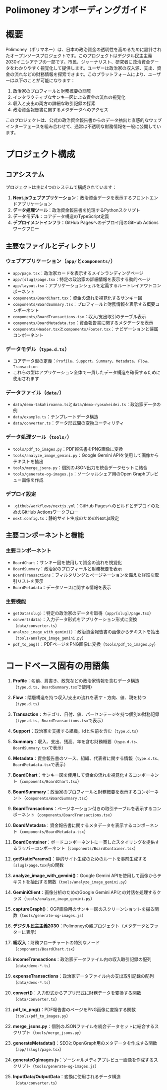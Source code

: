 # Polimoney オンボーディングガイド

# 概要

Polimoney（ポリマネー）は、日本の政治資金の透明性を高めるために設計されたオープンソースプロジェクトです。このプロジェクトはデジタル民主主義2030イニシアチブの一部です。市民、ジャーナリスト、研究者に政治資金データをわかりやすく視覚化して提供します。ユーザーは政治家の収入源、支出、資金の流れなどの財務情報を探索できます。このプラットフォームにより、ユーザーは以下のことが可能になります：

1. 政治家のプロフィールと財務概要の閲覧
2. インタラクティブなサンキー図による資金の流れの視覚化
3. 収入と支出の両方の詳細な取引記録の探索
4. 政治資金報告書に関するメタデータへのアクセス

このプロジェクトは、公式の政治資金報告書からのデータ抽出と直感的なウェブインターフェースを組み合わせて、通常は不透明な財務情報を一般に公開しています。

# プロジェクト構成

## コアシステム

プロジェクトは主に4つのシステムで構成されています：

1. **Next.jsウェブアプリケーション**：政治資金データを表示するフロントエンドアプリケーション
2. **データ処理ツール**：政治資金報告書を処理するPythonスクリプト
3. **データモデル**：コアデータ構造のTypeScript定義
4. **デプロイメントインフラ**：GitHub Pagesへのデプロイ用のGitHub Actionsワークフロー

## 主要なファイルとディレクトリ

### ウェブアプリケーション（`app/`と`components/`）
- `app/page.tsx`：政治家カードを表示するメインランディングページ
- `app/[slug]/page.tsx`：特定の政治家の詳細情報を表示する動的ページ
- `app/layout.tsx`：アプリケーションシェルを定義するルートレイアウトコンポーネント
- `components/BoardChart.tsx`：資金の流れを視覚化するサンキー図
- `components/BoardSummary.tsx`：プロフィールと財務情報を表示する概要コンポーネント
- `components/BoardTransactions.tsx`：収入/支出取引のテーブル表示
- `components/BoardMetadata.tsx`：資金報告書に関するメタデータを表示
- `components/Header.tsx`と`components/Footer.tsx`：ナビゲーションと帰属コンポーネント

### データモデル（`type.d.ts`）
- コアデータ型の定義：`Profile`、`Support`、`Summary`、`Metadata`、`Flow`、`Transaction`
- これらの型はアプリケーション全体で一貫したデータ構造を確保するために使用されます

### データファイル（`data/`）
- `data/demo-takahiroanno.ts`と`data/demo-ryosukeidei.ts`：政治家データの例
- `data/example.ts`：テンプレートデータ構造
- `data/converter.ts`：データ形式間の変換ユーティリティ

### データ処理ツール（`tools/`）
- `tools/pdf_to_images.py`：PDF報告書をPNG画像に変換
- `tools/analyze_image_gemini.py`：Google Gemini APIを使用して画像からテキストを抽出
- `tools/merge_jsons.py`：個別のJSON出力を統合データセットに結合
- `tools/generate-og-images.js`：ソーシャルシェア用のOpen Graphプレビュー画像を作成

### デプロイ設定
- `.github/workflows/nextjs.yml`：GitHub PagesへのビルドとデプロイのためのGitHub Actionsワークフロー
- `next.config.ts`：静的サイト生成のためのNext.js設定

## 主要コンポーネントと機能

### 主要コンポーネント
- `BoardChart`：サンキー図を使用して資金の流れを視覚化
- `BoardSummary`：政治家のプロフィールと財務概要を表示
- `BoardTransactions`：フィルタリングとページネーションを備えた詳細な取引リストを表示
- `BoardMetadata`：データソースに関する情報を表示

### 主要機能
- `getData(slug)`：特定の政治家のデータを取得（`app/[slug]/page.tsx`）
- `convert(data)`：入力データ形式をアプリケーション形式に変換（`data/converter.ts`）
- `analyze_image_with_gemini()`：政治資金報告書の画像からテキストを抽出（`tools/analyze_image_gemini.py`）
- `pdf_to_png()`：PDFページをPNG画像に変換（`tools/pdf_to_images.py`）

# コードベース固有の用語集

1. **Profile**：名前、肩書き、政党などの政治家情報を含むデータ構造（`type.d.ts`、`BoardSummary.tsx`で使用）

2. **Flow**：階層構造を持つ収入/支出の流れを表す - 方向、値、親を持つ（`type.d.ts`）

3. **Transaction**：カテゴリ、日付、値、パーセンテージを持つ個別の財務記録（`type.d.ts`、`BoardTransactions.tsx`で表示）

4. **Support**：政治家を支援する組織。idと名前を含む（`type.d.ts`）

5. **Summary**：収入、支出、残高、年を含む財務概要（`type.d.ts`、`BoardSummary.tsx`で表示）

6. **Metadata**：資金報告書のソース、組織、代表者に関する情報（`type.d.ts`、`BoardMetadata.tsx`で表示）

7. **BoardChart**：サンキー図を使用して資金の流れを視覚化するコンポーネント（`components/BoardChart.tsx`）

8. **BoardSummary**：政治家のプロフィールと財務概要を表示するコンポーネント（`components/BoardSummary.tsx`）

9. **BoardTransactions**：ページネーション付きの取引テーブルを表示するコンポーネント（`components/BoardTransactions.tsx`）

10. **BoardMetadata**：資金報告書に関するメタデータを表示するコンポーネント（`components/BoardMetadata.tsx`）

11. **BoardContainer**：ボードコンポーネントに一貫したスタイリングを提供するラッパーコンポーネント（`components/BoardContainer.tsx`）

12. **getStaticParams()**：静的サイト生成のためのルートを事前生成する`[slug]/page.tsx`内の関数

13. **analyze_image_with_gemini()**：Google Gemini APIを使用して画像からテキストを抽出する関数（`tools/analyze_image_gemini.py`）

14. **GeminiClient**：画像分析のためのGoogle Gemini APIとの対話を処理するクラス（`tools/analyze_image_gemini.py`）

15. **captureGraph()**：OGP画像用のサンキー図のスクリーンショットを撮る関数（`tools/generate-og-images.js`）

16. **デジタル民主主義2030**：Polimoneyの親プロジェクト（メタデータとフッターに表示）

17. **総収入**：財務フローチャートの特別なノード（`components/BoardChart.tsx`）

18. **incomeTransactions**：政治家データファイル内の収入取引記録の配列（`data/demo-*.ts`）

19. **expenseTransactions**：政治家データファイル内の支出取引記録の配列（`data/demo-*.ts`）

20. **convert()**：入力形式からアプリ形式に財務データを変換する関数（`data/converter.ts`）

21. **pdf_to_png()**：PDF報告書のページをPNG画像に変換する関数（`tools/pdf_to_images.py`）

22. **merge_jsons.py**：個別のJSONファイルを統合データセットに結合するスクリプト（`tools/merge_jsons.py`）

23. **generateMetadata()**：SEOとOpenGraph用のメタデータを作成する関数（`app/[slug]/page.tsx`）

24. **generateOgImages.js**：ソーシャルメディアプレビュー画像を作成するスクリプト（`tools/generate-og-images.js`）

25. **InputData/OutputData**：変換に使用されるデータ構造（`data/converter.ts`）
